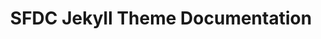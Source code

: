 ---
# /docs/_index.md
layout: docs
title: SFDC Jekyll Theme Documentation
description: Your one-stop guide to building a stunning personal website, portfolio, and blog. Become a Trailblazer on the web.
---